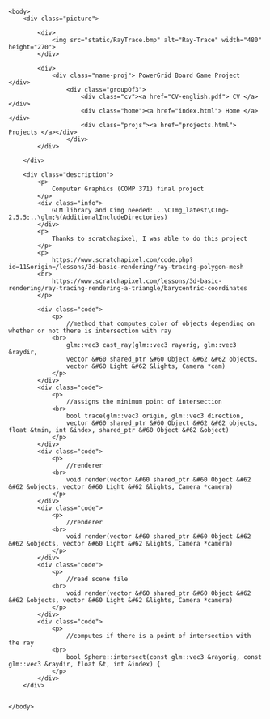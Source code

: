 
<html>
    <head>
        <title> PowerGrid Project </title>
        <link rel="stylesheet" href="styles.css">
    </head>

    <body>
        <div class="picture">
        
            <div> 
                <img src="static/RayTrace.bmp" alt="Ray-Trace" width="480" height="270">
            </div>

            <div>
                <div class="name-proj"> PowerGrid Board Game Project </div>
                    <div class="groupOf3">
                        <div class="cv"><a href="CV-english.pdf"> CV </a></div>
                        <div class="home"><a href="index.html"> Home </a></div>
                        <div class="projs"><a href="projects.html"> Projects </a></div>
                    </div>
            </div>

        </div>

        <div class="description">
            <p>
                Computer Graphics (COMP 371) final project
            </p>
            <div class="info">
                GLM library and Cimg needed: ..\CImg_latest\CImg-2.5.5;..\glm;%(AdditionalIncludeDirectories)
            </div>
            <p>
                Thanks to scratchapixel, I was able to do this project
            </p>
            <p>
                https://www.scratchapixel.com/code.php?id=11&origin=/lessons/3d-basic-rendering/ray-tracing-polygon-mesh
            <br>
                https://www.scratchapixel.com/lessons/3d-basic-rendering/ray-tracing-rendering-a-triangle/barycentric-coordinates
            </p>

            <div class="code">
                <p>
                    //method that computes color of objects depending on whether or not there is intersection with ray
                <br>
                    glm::vec3 cast_ray(glm::vec3 rayorig, glm::vec3 &raydir, 
	                vector &#60 shared_ptr &#60 Object &#62 &#62 objects,
	                vector &#60 Light &#62 &lights, Camera *cam)
                </p>
            </div>
            <div class="code">
                <p>
                    //assigns the minimum point of intersection
                <br>
                    bool trace(glm::vec3 origin, glm::vec3 direction, 
	                vector &#60 shared_ptr &#60 Object &#62 &#62 objects, float &tmin, int &index, shared_ptr &#60 Object &#62 &object)
                </p>
            </div>
            <div class="code">
                <p>
                    //renderer
                <br>
                    void render(vector &#60 shared_ptr &#60 Object &#62 &#62 &objects, vector &#60 Light &#62 &lights, Camera *camera)
                </p>
            </div>
            <div class="code">
                <p>
                    //renderer
                <br>
                    void render(vector &#60 shared_ptr &#60 Object &#62 &#62 &objects, vector &#60 Light &#62 &lights, Camera *camera)
                </p>
            </div>
            <div class="code">
                <p>
                    //read scene file
                <br>
                    void render(vector &#60 shared_ptr &#60 Object &#62 &#62 &objects, vector &#60 Light &#62 &lights, Camera *camera)
                </p>
            </div>
            <div class="code">
                <p>
                    //computes if there is a point of intersection with the ray
                <br>
                    bool Sphere::intersect(const glm::vec3 &rayorig, const glm::vec3 &raydir, float &t, int &index) {
                </p>
            </div>
        </div>


    </body>

</html>
